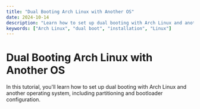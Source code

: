 ```yaml
---
title: "Dual Booting Arch Linux with Another OS"
date: 2024-10-14
description: "Learn how to set up dual booting with Arch Linux and another operating system."
keywords: ["Arch Linux", "dual boot", "installation", "Linux"]
---
```


# Dual Booting Arch Linux with Another OS

In this tutorial, you'll learn how to set up dual booting with Arch Linux and another operating system, including partitioning and bootloader configuration.
